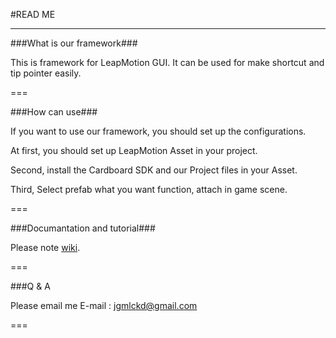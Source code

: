 #READ ME

---

###What is our framework###

This is framework for LeapMotion GUI.
It can be used for make shortcut and tip pointer easily.

===

###How can use###

If you want to use our framework, you should set up the configurations.

At first, you should set up LeapMotion Asset in your project.

Second, install the Cardboard SDK and our Project files in your Asset.

Third, Select prefab what you want function, attach in game scene.

===

###Documantation and tutorial###

Please note [wiki](https://github.com/flashwade03/TestRepo/wiki).

===

###Q & A

Please email me 
E-mail : jgmlckd@gmail.com

===
